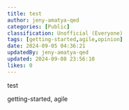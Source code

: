 ```yaml
---
title: test
author: jeny-amatya-qed
categories: [Public]
classification: Unofficial (Everyone)
tags: [getting-started,agile,opinion]
date: 2024-09-05 04:36:21 
updatedBy: jeny-amatya-qed
updated: 2024-09-08 23:56:10 
likes: 0
---
```


test

getting-started, agile